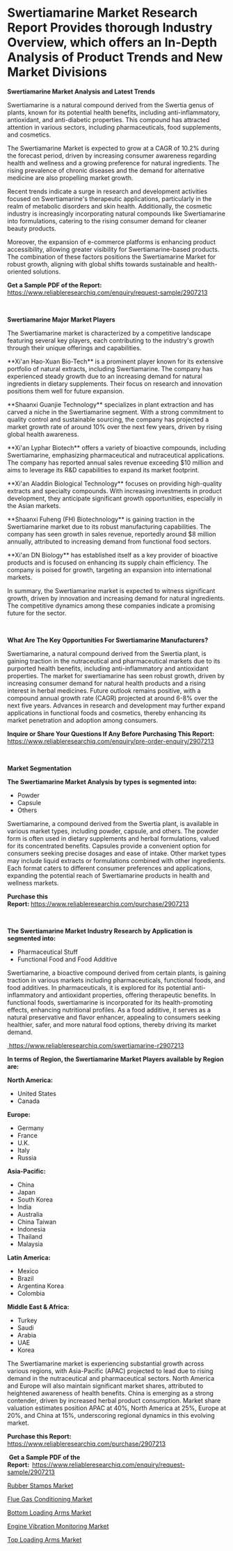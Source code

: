 <p><h1>Swertiamarine Market Research Report Provides thorough Industry Overview, which offers an In-Depth Analysis of Product Trends and New Market Divisions</h1></p><p><strong>Swertiamarine Market Analysis and Latest Trends</strong></p>
<p><p>Swertiamarine is a natural compound derived from the Swertia genus of plants, known for its potential health benefits, including anti-inflammatory, antioxidant, and anti-diabetic properties. This compound has attracted attention in various sectors, including pharmaceuticals, food supplements, and cosmetics.</p><p>The Swertiamarine Market is expected to grow at a CAGR of 10.2% during the forecast period, driven by increasing consumer awareness regarding health and wellness and a growing preference for natural ingredients. The rising prevalence of chronic diseases and the demand for alternative medicine are also propelling market growth. </p><p>Recent trends indicate a surge in research and development activities focused on Swertiamarine's therapeutic applications, particularly in the realm of metabolic disorders and skin health. Additionally, the cosmetic industry is increasingly incorporating natural compounds like Swertiamarine into formulations, catering to the rising consumer demand for cleaner beauty products. </p><p>Moreover, the expansion of e-commerce platforms is enhancing product accessibility, allowing greater visibility for Swertiamarine-based products. The combination of these factors positions the Swertiamarine Market for robust growth, aligning with global shifts towards sustainable and health-oriented solutions.</p></p>
<p><strong>Get a Sample PDF of the Report:&nbsp;</strong> <a href="https://www.reliableresearchiq.com/enquiry/request-sample/2907213?utm_campaign=103&utm_medium=2&utm_source=Github&utm_content=ia&utm_term=12032025&utm_id=swertiamarine">https://www.reliableresearchiq.com/enquiry/request-sample/2907213</a></p>
<p>&nbsp;</p>
<p><strong>Swertiamarine Major Market Players</strong></p>
<p><p>The Swertiamarine market is characterized by a competitive landscape featuring several key players, each contributing to the industry's growth through their unique offerings and capabilities. </p><p>**Xi'an Hao-Xuan Bio-Tech** is a prominent player known for its extensive portfolio of natural extracts, including Swertiamarine. The company has experienced steady growth due to an increasing demand for natural ingredients in dietary supplements. Their focus on research and innovation positions them well for future expansion.</p><p>**Shaanxi Guanjie Technology** specializes in plant extraction and has carved a niche in the Swertiamarine segment. With a strong commitment to quality control and sustainable sourcing, the company has projected a market growth rate of around 10% over the next few years, driven by rising global health awareness.</p><p>**Xi'an Lyphar Biotech** offers a variety of bioactive compounds, including Swertiamarine, emphasizing pharmaceutical and nutraceutical applications. The company has reported annual sales revenue exceeding $10 million and aims to leverage its R&D capabilities to expand its market footprint.</p><p>**Xi'an Aladdin Biological Technology** focuses on providing high-quality extracts and specialty compounds. With increasing investments in product development, they anticipate significant growth opportunities, especially in the Asian markets.</p><p>**Shaanxi Fuheng (FH) Biotechnology** is gaining traction in the Swertiamarine market due to its robust manufacturing capabilities. The company has seen growth in sales revenue, reportedly around $8 million annually, attributed to increasing demand from functional food sectors.</p><p>**Xi'an DN Biology** has established itself as a key provider of bioactive products and is focused on enhancing its supply chain efficiency. The company is poised for growth, targeting an expansion into international markets.</p><p>In summary, the Swertiamarine market is expected to witness significant growth, driven by innovation and increasing demand for natural ingredients. The competitive dynamics among these companies indicate a promising future for the sector.</p></p>
<p>&nbsp;</p>
<p><strong>What Are The Key Opportunities For Swertiamarine Manufacturers?</strong></p>
<p><p>Swertiamarine, a natural compound derived from the Swertia plant, is gaining traction in the nutraceutical and pharmaceutical markets due to its purported health benefits, including anti-inflammatory and antioxidant properties. The market for swertiamarine has seen robust growth, driven by increasing consumer demand for natural health products and a rising interest in herbal medicines. Future outlook remains positive, with a compound annual growth rate (CAGR) projected at around 6-8% over the next five years. Advances in research and development may further expand applications in functional foods and cosmetics, thereby enhancing its market penetration and adoption among consumers.</p></p>
<p><strong>Inquire or Share Your Questions If Any Before Purchasing This Report:</strong> <a href="https://www.reliableresearchiq.com/enquiry/pre-order-enquiry/2907213?utm_campaign=103&utm_medium=2&utm_source=Github&utm_content=ia&utm_term=12032025&utm_id=swertiamarine">https://www.reliableresearchiq.com/enquiry/pre-order-enquiry/2907213</a></p>
<p>&nbsp;</p>
<p><strong>Market Segmentation</strong></p>
<p><strong>The Swertiamarine Market Analysis by types is segmented into:</strong></p>
<p><ul><li>Powder</li><li>Capsule</li><li>Others</li></ul></p>
<p><p>Swertiamarine, a compound derived from the Swertia plant, is available in various market types, including powder, capsule, and others. The powder form is often used in dietary supplements and herbal formulations, valued for its concentrated benefits. Capsules provide a convenient option for consumers seeking precise dosages and ease of intake. Other market types may include liquid extracts or formulations combined with other ingredients. Each format caters to different consumer preferences and applications, expanding the potential reach of Swertiamarine products in health and wellness markets.</p></p>
<p><strong>Purchase this Report:&nbsp;</strong><a href="https://www.reliableresearchiq.com/purchase/2907213?utm_campaign=103&utm_medium=2&utm_source=Github&utm_content=ia&utm_term=12032025&utm_id=swertiamarine">https://www.reliableresearchiq.com/purchase/2907213</a></p>
<p>&nbsp;</p>
<p><strong>The Swertiamarine Market Industry Research by Application is segmented into:</strong></p>
<p><ul><li>Pharmaceutical Stuff</li><li>Functional Food and Food Additive</li></ul></p>
<p><p>Swertiamarine, a bioactive compound derived from certain plants, is gaining traction in various markets including pharmaceuticals, functional foods, and food additives. In pharmaceuticals, it is explored for its potential anti-inflammatory and antioxidant properties, offering therapeutic benefits. In functional foods, swertiamarine is incorporated for its health-promoting effects, enhancing nutritional profiles. As a food additive, it serves as a natural preservative and flavor enhancer, appealing to consumers seeking healthier, safer, and more natural food options, thereby driving its market demand.</p></p>
<p><a href="https://www.reliableresearchiq.com/swertiamarine-r2907213?utm_campaign=103&utm_medium=2&utm_source=Github&utm_content=ia&utm_term=12032025&utm_id=swertiamarine">&nbsp;https://www.reliableresearchiq.com/swertiamarine-r2907213</a></p>
<p><strong>In terms of Region, the Swertiamarine Market Players available by Region are:</strong></p>
<p>
    <p> <strong> North America: </strong>
        <ul>
            <li>United States</li>
            <li>Canada</li>
        </ul>
        </p> 
    <p> <strong> Europe: </strong>
        <ul>
            <li>Germany</li>
            <li>France</li>
            <li>U.K.</li>
            <li>Italy</li>
            <li>Russia</li>
        </ul>
        </p> 
    <p> <strong> Asia-Pacific: </strong>
        <ul>
            <li>China</li>
            <li>Japan</li>
            <li>South Korea</li>
            <li>India</li>
            <li>Australia</li>
            <li>China Taiwan</li>
            <li>Indonesia</li>
            <li>Thailand</li>
            <li>Malaysia</li>
        </ul>
        </p> 
    <p> <strong> Latin America: </strong>
        <ul>
            <li>Mexico</li>
            <li>Brazil</li>
            <li>Argentina Korea</li>
            <li>Colombia</li>
        </ul>
        </p> 
    <p> <strong> Middle East & Africa: </strong>
        <ul>
            <li>Turkey</li>
            <li>Saudi</li>
            <li>Arabia</li>
            <li>UAE</li>
            <li>Korea</li>
        </ul>
    </p>
    </p>
<p><p>The Swertiamarine market is experiencing substantial growth across various regions, with Asia-Pacific (APAC) projected to lead due to rising demand in the nutraceutical and pharmaceutical sectors. North America and Europe will also maintain significant market shares, attributed to heightened awareness of health benefits. China is emerging as a strong contender, driven by increased herbal product consumption. Market share valuation estimates position APAC at 40%, North America at 25%, Europe at 20%, and China at 15%, underscoring regional dynamics in this evolving market.</p></p>
<p><strong>Purchase this Report: </strong><a href="https://www.reliableresearchiq.com/purchase/2907213?utm_campaign=103&utm_medium=2&utm_source=Github&utm_content=ia&utm_term=12032025&utm_id=swertiamarine">https://www.reliableresearchiq.com/purchase/2907213</a></p>
<p>&nbsp;<strong>Get a Sample PDF of the Report:&nbsp;&nbsp;</strong><a href="https://www.reliableresearchiq.com/enquiry/request-sample/2907213?utm_campaign=103&utm_medium=2&utm_source=Github&utm_content=ia&utm_term=12032025&utm_id=swertiamarine">https://www.reliableresearchiq.com/enquiry/request-sample/2907213</a></p>
<p><strong></strong></p>
<p><p><a href="https://github.com/casimbrhelck/Market-Research-Report-List-1/blob/main/rubber-stamps-market.md?utm_campaign=103&utm_medium=2&utm_source=Github&utm_content=ia&utm_term=12032025&utm_id=swertiamarine">Rubber Stamps Market</a></p><p><a href="https://github.com/rianttegang/Market-Research-Report-List-1/blob/main/flue-gas-conditioning-market.md?utm_campaign=103&utm_medium=2&utm_source=Github&utm_content=ia&utm_term=12032025&utm_id=swertiamarine">Flue Gas Conditioning Market</a></p><p><a href="https://github.com/usraceby/Market-Research-Report-List-1/blob/main/bottom-loading-arms-market.md?utm_campaign=103&utm_medium=2&utm_source=Github&utm_content=ia&utm_term=12032025&utm_id=swertiamarine">Bottom Loading Arms Market</a></p><p><a href="https://github.com/doljanzwald/Market-Research-Report-List-1/blob/main/engine-vibration-monitoring-market.md?utm_campaign=103&utm_medium=2&utm_source=Github&utm_content=ia&utm_term=12032025&utm_id=swertiamarine">Engine Vibration Monitoring Market</a></p><p><a href="https://github.com/shamstirroc7/Market-Research-Report-List-1/blob/main/top-loading-arms-market.md?utm_campaign=103&utm_medium=2&utm_source=Github&utm_content=ia&utm_term=12032025&utm_id=swertiamarine">Top Loading Arms Market</a></p></p>